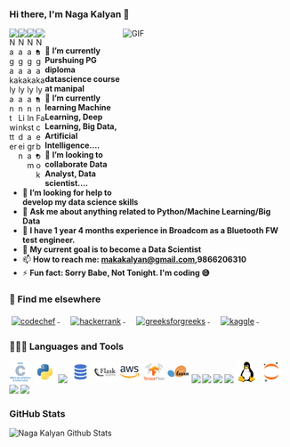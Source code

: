 ### Hi there, I'm Naga Kalyan 👋
<a href="https://twitter.com/makakalyan">
  <img align="left" alt="Naga kalyan twitter" width="16px" src="https://cdn.jsdelivr.net/npm/simple-icons@v3/icons/twitter.svg" />
</a>
<a href="https://www.linkedin.com/in/naga-kalyan-ba0a91137/">
  <img align="left" alt="Naga kalyan Linkdein" width="16px" src="https://cdn.jsdelivr.net/npm/simple-icons@v3/icons/linkedin.svg" />
</a>
<a href="https://www.instagram.com/nagakalyan/">
  <img align="left" alt="Naga kalyan Instagram" width="16px" src="https://cdn.jsdelivr.net/npm/simple-icons@v3/icons/instagram.svg" />
</a>
<a href="https://www.facebook.com/naga.kalyan.562">
  <img align="left" alt="Naga kalyan Facebook" width="16px" src="https://cdn.jsdelivr.net/npm/simple-icons@v3/icons/facebook.svg" />
</a>
<img align="right" alt="GIF" src="https://camo.githubusercontent.com/410dd0b1b800cd1e13965237beee2a32474be978/68747470733a2f2f6d656469612e67697068792e636f6d2f6d656469612f4d3967624264396e6244724f5475314d71782f67697068792e676966" height = 300 width = 300 />
<br>

- 🔭 **I’m currently Purshuing PG diploma datascience course at manipal**
- 🌱 **I’m currently learning Machine Learning, Deep Learning, Big Data, Artificial Intelligence....**
- 👯 **I’m looking to collaborate Data Analyst, Data scientist....**
- 🤔 **I’m looking for help to develop my data science skills**
- 💬 **Ask me about anything related to Python/Machine Learning/Big Data**
- 💼 **I have 1 year 4 months experience in Broadcom as a  Bluetooth FW test engineer.**
- 🥅 **My current goal is to become a Data Scientist**
- 📫 **How to reach me: makakalyan@gmail.com,9866206310**
- ⚡ **Fun fact: Sorry Babe, Not Tonight. I'm coding 😅**

### 📢 Find me elsewhere
<p align="left">
  <a href="https://www.codechef.com/users/kalyan_2784">
    <img src="https://img.shields.io/badge/-codechef-red?style=for-the-badge&labelColor=black&logo=codechef&logoColor=f5f6f7d)" alt="codechef" style="vertical-align:top; margin:4px">
  </a>&nbsp;&nbsp;&nbsp;
  
<a href="https://www.hackerrank.com/Naga_Kalyan">
    <img src="https://img.shields.io/badge/-hackerrank-gray?style=for-the-badge&labelColor=black&logo=hackerrank&logoColor=61DBFB)" alt="hackerrank" style="vertical-align:top; margin:4px">
  </a>&nbsp;&nbsp;&nbsp;
  
<a href="https://auth.geeksforgeeks.org/user/kalyan%20maka/practice/">
    <img src="https://img.shields.io/badge/-GreeksforGreeks-darkgreen?style=for-the-badge&labelColor=black&logo=gg&logoColor=61DBFB)" alt="greeksforgreeks" style="vertical-align:top; margin:4px">
  </a>&nbsp;&nbsp;&nbsp;
  
<a href="https://www.kaggle.com/nagakalyan2784">
    <img src="https://img.shields.io/badge/-kaggle-blue?style=for-the-badge&labelColor=black&logo=kaggle&logoColor=61DBFB)" alt="kaggle" style="vertical-align:top; margin:4px">
  </a>&nbsp;&nbsp;&nbsp;
  
### 👨🏻‍💻 Languages and Tools <br />
  <code><img height="40" src="https://raw.githubusercontent.com/github/explore/80688e429a7d4ef2fca1e82350fe8e3517d3494d/topics/c/c.png"></code>
  <code><img height="40" src="https://raw.githubusercontent.com/github/explore/80688e429a7d4ef2fca1e82350fe8e3517d3494d/topics/python/python.png"></code>
  <code><img height="40" src="https://encrypted-tbn0.gstatic.com/images?q=tbn%3AANd9GcSAfM43jb-QFRS5tUMU9G4AvU0SYGX_J4cVpQ&usqp=CAU"></code>
  <code><img height="40" src="https://raw.githubusercontent.com/github/explore/80688e429a7d4ef2fca1e82350fe8e3517d3494d/topics/sql/sql.png"></code>
  <code><img height="40" src="https://raw.githubusercontent.com/github/explore/80688e429a7d4ef2fca1e82350fe8e3517d3494d/topics/flask/flask.png"></code>
  <code><img height="40" src="https://raw.githubusercontent.com/github/explore/80688e429a7d4ef2fca1e82350fe8e3517d3494d/topics/aws/aws.png"></code>
  <code><img height="40" src="https://raw.githubusercontent.com/github/explore/80688e429a7d4ef2fca1e82350fe8e3517d3494d/topics/tensorflow/tensorflow.png"></code>
  <code><img height="40" src="https://raw.githubusercontent.com/github/explore/80688e429a7d4ef2fca1e82350fe8e3517d3494d/topics/scikit-learn/scikit-learn.png"></code>
  <code><img height="40" src="https://i2.wp.com/zappysys.com/blog/wp-content/uploads/2018/06/tableau-integration-logo.png"></code>
  <code><img height="40" src="https://encrypted-tbn0.gstatic.com/images?q=tbn%3AANd9GcSc2CTlEghMHiiw15cILGvhONqY8TF3I_wGZA&usqp=CAU"></code>
  <code><img height="40" src="https://upload.wikimedia.org/wikipedia/commons/b/bb/Apache_Hive_logo.svg"></code>
  <code><img height="40" src="https://seekvectorlogo.com/wp-content/uploads/2018/12/apache-spark-vector-logo-small.png"></code>
  <code><img height="40" src="https://raw.githubusercontent.com/github/explore/80688e429a7d4ef2fca1e82350fe8e3517d3494d/topics/linux/linux.png"></code>
  <code><img height="40" src="https://raw.githubusercontent.com/github/explore/80688e429a7d4ef2fca1e82350fe8e3517d3494d/topics/jupyter-notebook/jupyter-notebook.png"></code>
  <code><img height="40" src="https://upload.wikimedia.org/wikipedia/commons/thumb/c/cd/Visual_Studio_2017_Logo.svg/1200px-Visual_Studio_2017_Logo.svg.png"></code>
  <code><img height="40" src="https://colab.research.google.com/img/colab_favicon_256px.png"></code>
  
### GitHub Stats
</p>  
<img align = "left" alt = "Naga Kalyan Github Stats" src="https://github-readme-stats.vercel.app/api?username=Naga-kalyan&theme=algolia&show_icons=true" />

